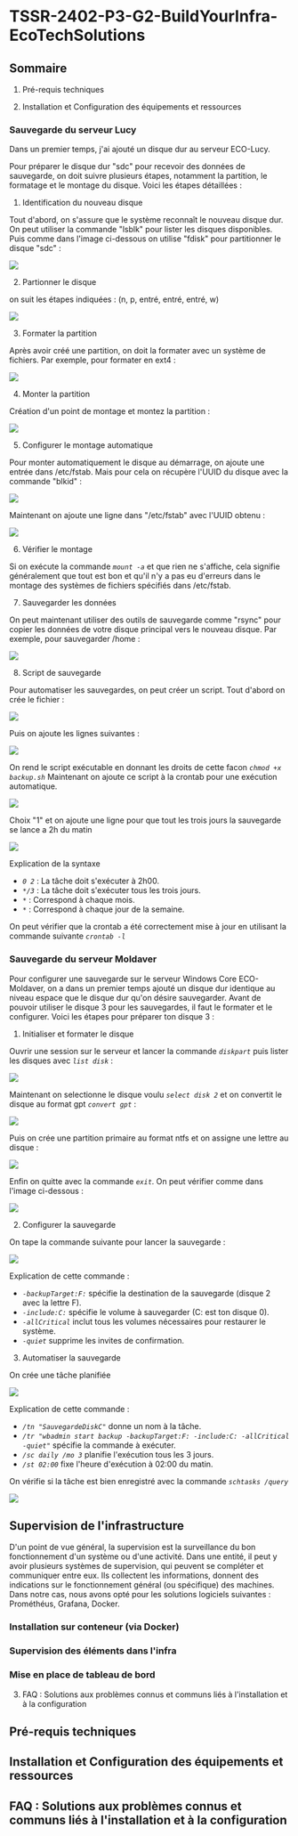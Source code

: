 # **TSSR-2402-P3-G2-BuildYourInfra-EcoTechSolutions**

## **Sommaire**

1) Pré-requis techniques

2) Installation et Configuration des équipements et ressources


### Sauvegarde du serveur Lucy

Dans un premier temps, j'ai ajouté un disque dur au serveur ECO-Lucy.

Pour préparer le disque dur "sdc" pour recevoir des données de sauvegarde, on doit suivre plusieurs étapes, notamment la partition, le formatage et le montage du disque. Voici les étapes détaillées :

1. Identification du nouveau disque

Tout d'abord, on s'assure que le système reconnaît le nouveau disque dur. On peut utiliser la commande "lsblk" pour lister les disques disponibles. Puis comme dans l'image ci-dessous on utilise "fdisk" pour partitionner le disque "sdc" :

![](https://github.com/WildCodeSchool/TSSR-2402-P3-G2-BuildYourInfra-EcoTechSolutions/blob/main/S14/annex/SauvegardeLucy/rsync1.png)

2. Partionner le disque
   
on suit les étapes indiquées : (n, p, entré, entré, entré, w)

![](https://github.com/WildCodeSchool/TSSR-2402-P3-G2-BuildYourInfra-EcoTechSolutions/blob/main/S14/annex/SauvegardeLucy/rsync2.png)

3. Formater la partition

Après avoir créé une partition, on doit la formater avec un système de fichiers. Par exemple, pour formater en ext4 :

![](https://github.com/WildCodeSchool/TSSR-2402-P3-G2-BuildYourInfra-EcoTechSolutions/blob/main/S14/annex/SauvegardeLucy/rsync3.png)

4. Monter la partition

Création d'un point de montage et montez la partition : 

![](https://github.com/WildCodeSchool/TSSR-2402-P3-G2-BuildYourInfra-EcoTechSolutions/blob/main/S14/annex/SauvegardeLucy/rsync4.png)

5. Configurer le montage automatique

Pour monter automatiquement le disque au démarrage, on ajoute une entrée dans /etc/fstab. Mais pour cela on récupère l'UUID du disque avec la commande "blkid" :

![](https://github.com/WildCodeSchool/TSSR-2402-P3-G2-BuildYourInfra-EcoTechSolutions/blob/main/S14/annex/SauvegardeLucy/rsync5.png)

Maintenant on ajoute une ligne dans "/etc/fstab" avec l'UUID obtenu :

![](https://github.com/WildCodeSchool/TSSR-2402-P3-G2-BuildYourInfra-EcoTechSolutions/blob/main/S14/annex/SauvegardeLucy/rsync6.png)

6. Vérifier le montage

Si on exécute la commande *`mount -a`* et que rien ne s'affiche, cela signifie généralement que tout est bon et qu'il n'y a pas eu d'erreurs dans le montage des systèmes de fichiers spécifiés dans /etc/fstab.

7. Sauvegarder les données

On peut maintenant utiliser des outils de sauvegarde comme "rsync" pour copier les données de votre disque principal vers le nouveau disque. Par exemple, pour sauvegarder /home :

![](https://github.com/WildCodeSchool/TSSR-2402-P3-G2-BuildYourInfra-EcoTechSolutions/blob/main/S14/annex/SauvegardeLucy/rsync7.png)

8. Script de sauvegarde

Pour automatiser les sauvegardes, on peut créer un script. Tout d'abord on crée le fichier : 

![](https://github.com/WildCodeSchool/TSSR-2402-P3-G2-BuildYourInfra-EcoTechSolutions/blob/main/S14/annex/SauvegardeLucy/rsync8.png)

Puis on ajoute les lignes suivantes : 

![](https://github.com/WildCodeSchool/TSSR-2402-P3-G2-BuildYourInfra-EcoTechSolutions/blob/main/S14/annex/SauvegardeLucy/rsync9.png) 

On rend le script exécutable en donnant les droits de cette facon *`chmod +x backup.sh`*
Maintenant on ajoute ce script à la crontab pour une exécution automatique. 

![](https://github.com/WildCodeSchool/TSSR-2402-P3-G2-BuildYourInfra-EcoTechSolutions/blob/main/S14/annex/SauvegardeLucy/rsync11.png)

Choix "1" et on ajoute une ligne pour que tout les trois jours la sauvegarde se lance a 2h du matin

![](https://github.com/WildCodeSchool/TSSR-2402-P3-G2-BuildYourInfra-EcoTechSolutions/blob/main/S14/annex/SauvegardeLucy/rsync12.png)

Explication de la syntaxe

  - *`0 2`* : La tâche doit s'exécuter à 2h00.
  - *`*/3`* : La tâche doit s'exécuter tous les trois jours.
  - *`*`* : Correspond à chaque mois.
  - *`*`* : Correspond à chaque jour de la semaine.

On peut vérifier que la crontab a été correctement mise à jour en utilisant la commande suivante *`crontab -l`*

### Sauvegarde du serveur Moldaver

Pour configurer une sauvegarde sur le serveur Windows Core ECO-Moldaver, on a dans un premier temps ajouté un disque dur identique au niveau espace que le disque dur qu'on désire sauvegarder.
Avant de pouvoir utiliser le disque 3 pour les sauvegardes, il faut le formater et le configurer. Voici les étapes pour préparer ton disque 3 :

1. Initialiser et formater le disque

Ouvrir une session sur le serveur et lancer la commande *`diskpart`* puis lister les disques avec *`list disk`* :

![](https://github.com/WildCodeSchool/TSSR-2402-P3-G2-BuildYourInfra-EcoTechSolutions/blob/main/S14/annex/SauvegardeLucy/SauveMoldaver/SauveMoldaver1.png)

Maintenant on selectionne le disque voulu *`select disk 2`* et on convertit le disque au format gpt *`convert gpt`* :

![](https://github.com/WildCodeSchool/TSSR-2402-P3-G2-BuildYourInfra-EcoTechSolutions/blob/main/S14/annex/SauvegardeLucy/SauveMoldaver/SauveMoldaver2.png)

Puis on crée une partition primaire au format ntfs et on assigne une lettre au disque :

![](https://github.com/WildCodeSchool/TSSR-2402-P3-G2-BuildYourInfra-EcoTechSolutions/blob/main/S14/annex/SauvegardeLucy/SauveMoldaver/SauveMoldaver3.png)

Enfin on quitte avec la commande *`exit`*. On peut vérifier comme dans l'image ci-dessous :

![](https://github.com/WildCodeSchool/TSSR-2402-P3-G2-BuildYourInfra-EcoTechSolutions/blob/main/S14/annex/SauvegardeLucy/SauveMoldaver/SauveMoldaver4.png)

2. Configurer la sauvegarde

On tape la commande suivante pour lancer la sauvegarde :

![](https://github.com/WildCodeSchool/TSSR-2402-P3-G2-BuildYourInfra-EcoTechSolutions/blob/main/S14/annex/SauvegardeLucy/SauveMoldaver/SauveMoldaver5.png)

Explication de cette commande :

   - *`-backupTarget:F:`* spécifie la destination de la sauvegarde (disque 2 avec la lettre F).
   - *`-include:C:`* spécifie le volume à sauvegarder (C: est ton disque 0).
   - *`-allCritical`* inclut tous les volumes nécessaires pour restaurer le système.
   - *`-quiet`* supprime les invites de confirmation.

3. Automatiser la sauvegarde

On crée une tâche planifiée

![](https://github.com/WildCodeSchool/TSSR-2402-P3-G2-BuildYourInfra-EcoTechSolutions/blob/main/S14/annex/SauvegardeLucy/SauveMoldaver/SauveMoldaver6.png)

Explication de cette commande :

   - *`/tn "SauvegardeDiskC"`* donne un nom à la tâche.
   - *`/tr "wbadmin start backup -backupTarget:F: -include:C: -allCritical -quiet"`* spécifie la commande à exécuter.
   - *`/sc daily /mo 3`* planifie l'exécution tous les 3 jours.
   - *`/st 02:00`* fixe l'heure d'exécution à 02:00 du matin.

On vérifie si la tâche est bien enregistré avec la commande *`schtasks /query`*

![](https://github.com/WildCodeSchool/TSSR-2402-P3-G2-BuildYourInfra-EcoTechSolutions/blob/main/S14/annex/SauvegardeLucy/SauveMoldaver/SauveMoldaver7.png)
  

## Supervision de l'infrastructure
  
D'un point de vue général, la supervision est la surveillance du bon fonctionnement d'un système ou d'une activité. Dans une entité, il peut y avoir plusieurs systèmes de supervision, qui peuvent se compléter et communiquer entre eux. Ils collectent les informations, donnent des indications sur le fonctionnement général (ou spécifique) des machines. Dans notre cas, nous avons opté pour les solutions logiciels suivantes : Prométhéus, Grafana, Docker.

### Installation sur conteneur (via Docker)
  

  


### Supervision des éléments dans l'infra
  
### Mise en place de tableau de bord
  

3) FAQ : Solutions aux problèmes connus et communs liés à l'installation et à la configuration

## **Pré-requis techniques**

## **Installation et Configuration des équipements et ressources**

## **FAQ : Solutions aux problèmes connus et communs liés à l'installation et à la configuration**
